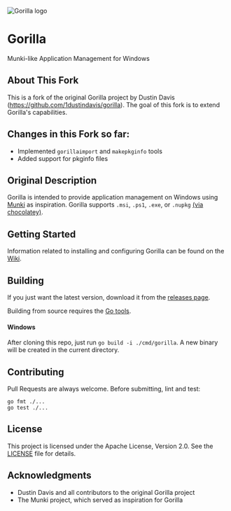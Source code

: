 ![Gorilla logo](gorilla.png)
# Gorilla

Munki-like Application Management for Windows

## About This Fork

This is a fork of the original Gorilla project by Dustin Davis (https://github.com/1dustindavis/gorilla). The goal of this fork is to extend Gorilla's capabilities.

## Changes in this Fork so far:

- Implemented `gorillaimport` and `makepkginfo` tools
- Added support for pkginfo files

## Original Description

Gorilla is intended to provide application management on Windows using [Munki](https://github.com/munki/munki) as inspiration.
Gorilla supports `.msi`, `.ps1`, `.exe`, or `.nupkg` [(via chocolatey)](https://github.com/chocolatey/choco).

## Getting Started
Information related to installing and configuring Gorilla can be found on the [Wiki](https://github.com/windowsadmins/gorilla/wiki).

## Building

If you just want the latest version, download it from the [releases page](https://github.com/windowsadmins/gorilla/releases).

Building from source requires the [Go tools](https://golang.org/doc/install).

#### Windows
After cloning this repo, just run `go build -i ./cmd/gorilla`. A new binary will be created in the current directory.

## Contributing
Pull Requests are always welcome. Before submitting, lint and test:
```
go fmt ./...
go test ./...
```

## License

This project is licensed under the Apache License, Version 2.0. See the [LICENSE](LICENSE) file for details.

## Acknowledgments

- Dustin Davis and all contributors to the original Gorilla project
- The Munki project, which served as inspiration for Gorilla

